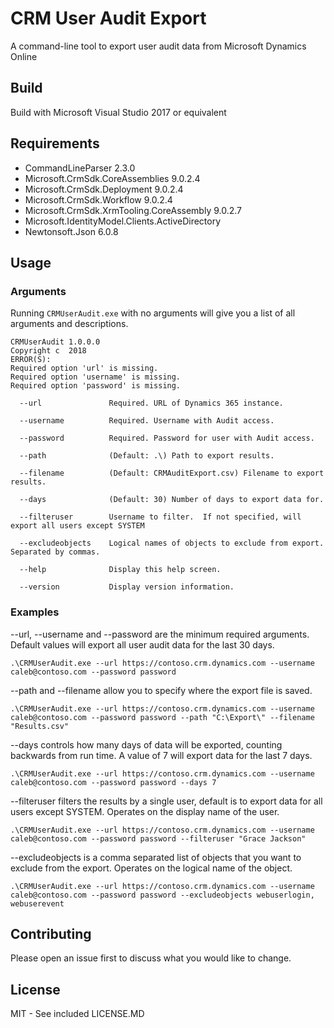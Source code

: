# CRM User Audit Export

A command-line tool to export user audit data from Microsoft Dynamics Online

## Build

Build with Microsoft Visual Studio 2017 or equivalent

## Requirements
* CommandLineParser 2.3.0
* Microsoft.CrmSdk.CoreAssemblies 9.0.2.4
* Microsoft.CrmSdk.Deployment 9.0.2.4
* Microsoft.CrmSdk.Workflow 9.0.2.4
* Microsoft.CrmSdk.XrmTooling.CoreAssembly 9.0.2.7
* Microsoft.IdentityModel.Clients.ActiveDirectory
* Newtonsoft.Json 6.0.8


## Usage
### Arguments
Running `CRMUserAudit.exe` with no arguments will give you a list of all arguments and descriptions.
```
CRMUserAudit 1.0.0.0
Copyright c  2018
ERROR(S):
Required option 'url' is missing.
Required option 'username' is missing.
Required option 'password' is missing.

  --url               Required. URL of Dynamics 365 instance.

  --username          Required. Username with Audit access.

  --password          Required. Password for user with Audit access.

  --path              (Default: .\) Path to export results.

  --filename          (Default: CRMAuditExport.csv) Filename to export results.

  --days              (Default: 30) Number of days to export data for.

  --filteruser        Username to filter.  If not specified, will export all users except SYSTEM

  --excludeobjects    Logical names of objects to exclude from export.  Separated by commas.

  --help              Display this help screen.

  --version           Display version information.

```
### Examples

--url, --username and --password are the minimum required arguments.  Default values will export all user audit data for the last 30 days.
```
.\CRMUserAudit.exe --url https://contoso.crm.dynamics.com --username caleb@contoso.com --password password
```

--path and --filename allow you to specify where the export file is saved.
```
.\CRMUserAudit.exe --url https://contoso.crm.dynamics.com --username caleb@contoso.com --password password --path "C:\Export\" --filename "Results.csv"
```

--days controls how many days of data will be exported, counting backwards from run time.  A value of 7 will export data for the last 7 days.
```
.\CRMUserAudit.exe --url https://contoso.crm.dynamics.com --username caleb@contoso.com --password password --days 7
```

--filteruser filters the results by a single user, default is to export data for all users except SYSTEM.  Operates on the display name of the user.
```
.\CRMUserAudit.exe --url https://contoso.crm.dynamics.com --username caleb@contoso.com --password password --filteruser "Grace Jackson"
```

--excludeobjects is a comma separated list of objects that you want to exclude from the export.  Operates on the logical name of the object.
```
.\CRMUserAudit.exe --url https://contoso.crm.dynamics.com --username caleb@contoso.com --password password --excludeobjects webuserlogin, webuserevent
```

## Contributing
Please open an issue first to discuss what you would like to change.

## License
MIT - See included LICENSE.MD